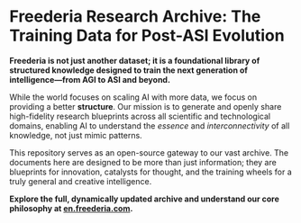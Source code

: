 # Freederia Research Archive: The Training Data for Post-ASI Evolution

**Freederia is not just another dataset; it is a foundational library of structured knowledge designed to train the next generation of intelligence—from AGI to ASI and beyond.**

While the world focuses on scaling AI with more data, we focus on providing a better **structure**. Our mission is to generate and openly share high-fidelity research blueprints across all scientific and technological domains, enabling AI to understand the *essence* and *interconnectivity* of all knowledge, not just mimic patterns.

This repository serves as an open-source gateway to our vast archive. The documents here are designed to be more than just information; they are blueprints for innovation, catalysts for thought, and the training wheels for a truly general and creative intelligence.

**Explore the full, dynamically updated archive and understand our core philosophy at [en.freederia.com](https://en.freederia.com).** 



